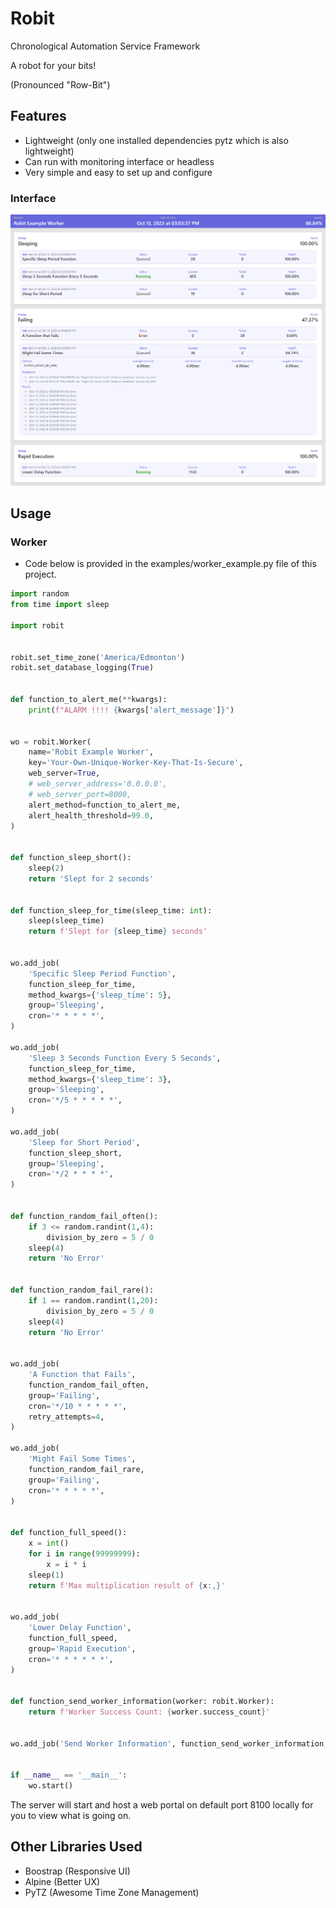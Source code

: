 # Robit

Chronological Automation Service Framework

A robot for your bits! 

(Pronounced "Row-Bit")

## Features

- Lightweight (only one installed dependencies pytz which is also lightweight)
- Can run with monitoring interface or headless
- Very simple and easy to set up and configure 

### Interface

![Screenshot](static/img/robit-screenshot.png)

## Usage

### Worker

- Code below is provided in the examples/worker_example.py file of this project.

```python
import random
from time import sleep

import robit


robit.set_time_zone('America/Edmonton')
robit.set_database_logging(True)


def function_to_alert_me(**kwargs):
    print(f"ALARM !!!! {kwargs['alert_message']}")


wo = robit.Worker(
    name='Robit Example Worker',
    key='Your-Own-Unique-Worker-Key-That-Is-Secure',
    web_server=True,
    # web_server_address='0.0.0.0',
    # web_server_port=8000,
    alert_method=function_to_alert_me,
    alert_health_threshold=99.0,
)


def function_sleep_short():
    sleep(2)
    return 'Slept for 2 seconds'


def function_sleep_for_time(sleep_time: int):
    sleep(sleep_time)
    return f'Slept for {sleep_time} seconds'


wo.add_job(
    'Specific Sleep Period Function',
    function_sleep_for_time,
    method_kwargs={'sleep_time': 5},
    group='Sleeping',
    cron='* * * * *',
)

wo.add_job(
    'Sleep 3 Seconds Function Every 5 Seconds',
    function_sleep_for_time,
    method_kwargs={'sleep_time': 3},
    group='Sleeping',
    cron='*/5 * * * * *',
)

wo.add_job(
    'Sleep for Short Period',
    function_sleep_short,
    group='Sleeping',
    cron='*/2 * * * *',
)


def function_random_fail_often():
    if 3 <= random.randint(1,4):
        division_by_zero = 5 / 0
    sleep(4)
    return 'No Error'


def function_random_fail_rare():
    if 1 == random.randint(1,20):
        division_by_zero = 5 / 0
    sleep(4)
    return 'No Error'


wo.add_job(
    'A Function that Fails',
    function_random_fail_often,
    group='Failing',
    cron='*/10 * * * * *',
    retry_attempts=4,
)

wo.add_job(
    'Might Fail Some Times',
    function_random_fail_rare,
    group='Failing',
    cron='* * * * *',
)


def function_full_speed():
    x = int()
    for i in range(99999999):
        x = i * i
    sleep(1)
    return f'Max multiplication result of {x:,}'


wo.add_job(
    'Lower Delay Function',
    function_full_speed,
    group='Rapid Execution',
    cron='* * * * * *',
)


def function_send_worker_information(worker: robit.Worker):
    return f'Worker Success Count: {worker.success_count}'


wo.add_job('Send Worker Information', function_send_worker_information, group='Webhooks Or Database Update', cron='*/30 * * * * *')


if __name__ == '__main__':
    wo.start()
```

The server will start and host a web portal on default port 8100 locally for you to view what is going on.


## Other Libraries Used

- Boostrap (Responsive UI)
- Alpine (Better UX)
- PyTZ (Awesome Time Zone Management)


